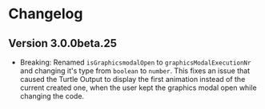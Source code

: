 # Changelog

## Version 3.0.0beta.25
- Breaking: Renamed `isGraphicsmodalOpen` to `graphicsModalExecutionNr` and changing it's type from `boolean` to `number`.
  This fixes an issue that caused the Turtle Output to display the first animation instead of the current created one, when the user kept the graphics modal open while changing the code. 